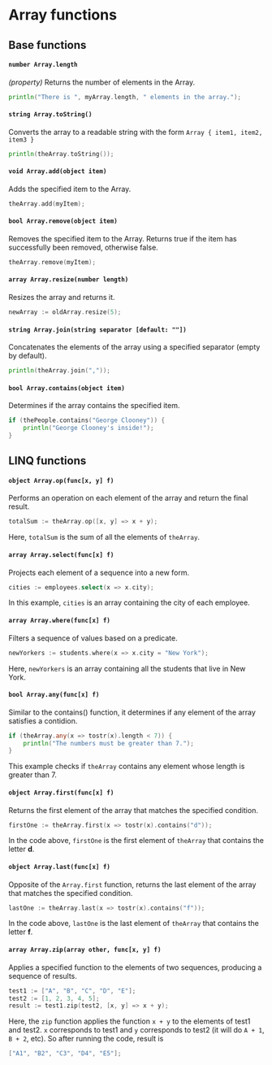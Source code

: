 # Array functions	

## Base functions

#### ```number Array.length```
*(property)*
Returns the number of elements in the Array.
```go
println("There is ", myArray.length, " elements in the array.");
```

#### ```string Array.toString()```
Converts the array to a readable string with the form ```Array { item1, item2, item3 }```
```go
println(theArray.toString());
```

#### ```void Array.add(object item)```
Adds the specified item to the Array.
```go
theArray.add(myItem);
```

#### ```bool Array.remove(object item)```
Removes the specified item to the Array. Returns true if the item has successfully been removed, otherwise false.
```go
theArray.remove(myItem);
```

#### ```array Array.resize(number length)```
Resizes the array and returns it.
```go
newArray := oldArray.resize(5);
```

#### ```string Array.join(string separator [default: ""])```
Concatenates the elements of the array using a specified separator (empty by default).
```go
println(theArray.join(","));
```

#### ```bool Array.contains(object item)```
Determines if the array contains the specified item.
```go
if (thePeople.contains("George Clooney")) {
	println("George Clooney's inside!");
}
```

## LINQ functions

#### ```object Array.op(func[x, y] f)```
Performs an operation on each element of the array and return the final result.
```go
totalSum := theArray.op([x, y] => x + y);
``` 
Here, ```totalSum``` is the sum of all the elements of ```theArray```.

#### ```array Array.select(func[x] f)```
Projects each element of a sequence into a new form.
```go
cities := employees.select(x => x.city);
```
In this example, ```cities``` is an array containing the city of each employee.

#### ```array Array.where(func[x] f)```
Filters a sequence of values based on a predicate.
```go
newYorkers := students.where(x => x.city = "New York");
```
Here, ```newYorkers``` is an array containing all the students that live in New York.

#### ```bool Array.any(func[x] f)```
Similar to the contains() function, it determines if any element of the array satisfies a contidion.
```go
if (theArray.any(x => tostr(x).length < 7)) {
	println("The numbers must be greater than 7.");
}
```
This example checks if ```theArray``` contains any element whose length is greater than 7.

#### ```object Array.first(func[x] f)```
Returns the first element of the array that matches the specified condition.
```go
firstOne := theArray.first(x => tostr(x).contains("d"));
```
In the code above, ```firstOne``` is the first element of ```theArray``` that contains the letter **d**.

#### ```object Array.last(func[x] f)```
Opposite of the ```Array.first``` function, returns the last element of the array that matches the specified condition.
```go
lastOne := theArray.last(x => tostr(x).contains("f"));
```
In the code above, ```lastOne``` is the last element of ```theArray``` that contains the letter **f**.


#### ```array Array.zip(array other, func[x, y] f)```
Applies a specified function to the elements of two sequences, producing a sequence of results.
```go
test1 := ["A", "B", "C", "D", "E"];
test2 := [1, 2, 3, 4, 5];
result := test1.zip(test2, [x, y] => x + y);
```
Here, the ```zip``` function applies the function ```x + y``` to the elements of test1 and test2. ```x``` corresponds to test1 and ```y``` corresponds to test2 (it will do ```A + 1```, ```B + 2```, etc). So after running the code, result is 
```go
["A1", "B2", "C3", "D4", "E5"];
```